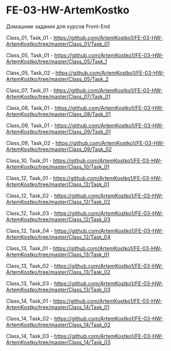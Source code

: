 ﻿# FE-03-HW-ArtemKostko
Домашние задания для курсов Front-End

Class_01, Task_01 - https://github.com/ArtemKostko1/FE-03-HW-ArtemKostko/tree/master/Class_01/Task_01

Class_05, Task_01 - https://github.com/ArtemKostko1/FE-03-HW-ArtemKostko/tree/master/Class_05/Task_1

Class_05, Task_02 - https://github.com/ArtemKostko1/FE-03-HW-ArtemKostko/tree/master/Class_05/Task_2

Class_07, Task_01 - https://github.com/ArtemKostko1/FE-03-HW-ArtemKostko/tree/master/Class_07/Task_01

Class_08, Task_01 - https://github.com/ArtemKostko1/FE-03-HW-ArtemKostko/tree/master/Class_08/Task_01

Class_09, Task_01 - https://github.com/ArtemKostko1/FE-03-HW-ArtemKostko/tree/master/Class_09/Task_01

Class_09, Task_02 - https://github.com/ArtemKostko1/FE-03-HW-ArtemKostko/tree/master/Class_09/Task_02

Class_10, Task_01 - https://github.com/ArtemKostko1/FE-03-HW-ArtemKostko/tree/master/Class_10/Task_01

Class_12, Task_01 - https://github.com/ArtemKostko1/FE-03-HW-ArtemKostko/tree/master/Class_12/Task_01

Class_12, Task_02 - https://github.com/ArtemKostko1/FE-03-HW-ArtemKostko/tree/master/Class_12/Task_02

Class_12, Task_03 - https://github.com/ArtemKostko1/FE-03-HW-ArtemKostko/tree/master/Class_12/Task_03

Class_12, Task_04 - https://github.com/ArtemKostko1/FE-03-HW-ArtemKostko/tree/master/Class_12/Task_04

Class_13, Task_01 - https://github.com/ArtemKostko1/FE-03-HW-ArtemKostko/tree/master/Class_13/Task_01

Class_13, Task_02 - https://github.com/ArtemKostko1/FE-03-HW-ArtemKostko/tree/master/Class_13/Task_02

Class_13, Task_03 - https://github.com/ArtemKostko1/FE-03-HW-ArtemKostko/tree/master/Class_13/Task_03

Class_14, Task_01 - https://github.com/ArtemKostko1/FE-03-HW-ArtemKostko/tree/master/Class_14/Task_01

Class_14, Task_02 - https://github.com/ArtemKostko1/FE-03-HW-ArtemKostko/tree/master/Class_14/Task_02

Class_14, Task_03 - https://github.com/ArtemKostko1/FE-03-HW-ArtemKostko/tree/master/Class_14/Task_03